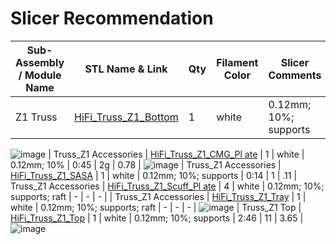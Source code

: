 # Slicer Recommendation 

|  **Sub-Assembly / Module Name** | **STL Name & Link** | **Qty** | **Filament Color** | **Slicer Comments** | **Approx Print Time [h:mm]** | **Approx Filament Used [g]** | **Approx Filament Used [m]** |
| ---- | --- | --- | --- | --- | --- | --- | --- |
| Z1 Truss | [HiFi_Truss_Z1_Bottom](https://github.com/ISS-Mimic/Mimic/blob/main/3D_Printing/Truss_Z1/HiFi_Truss_Z1_Bottom.stl) | 1 | white | 0.12mm; 10%; supports | 3:05 | 9g | 3.12 |
![image](https://user-images.githubusercontent.com/58833710/192929015-9e2494df-719b-447e-ab08-ed0259894c2c.png)
| Truss_Z1 Accessories | [HiFi_Truss_Z1_CMG_Pl ate](https://github.com/ISS-Mimic/Mimic/blob/main/3D_Printing/Truss_Z1/HiFi_Truss_Z1_CMG_Plate.stl) | 1 | white | 0.12mm; 10% | 0:45 | 2g | 0.78 |
![image](https://user-images.githubusercontent.com/58833710/194179304-ba20abde-9eb5-474b-97bb-8eff8d56393c.png)
| Truss_Z1 Accessories | [HiFi_Truss_Z1_SASA](https://github.com/ISS-Mimic/Mimic/blob/main/3D_Printing/Truss_Z1/HiFi_Truss_Z1_SASA.stl) | 1 | white | 0.12mm; 10%; supports | 0:14 | 1 | .11
| Truss_Z1 Accessories | [HiFi_Truss_Z1_Scuff_Pl ate](https://github.com/ISS-Mimic/Mimic/blob/main/3D_Printing/Truss_Z1/HiFi_Truss_Z1_Scuff_Plate.stl) | 4 | white | 0.12mm; 10%; supports; raft | - | - | - |
| Truss_Z1 Accessories | [HiFi_Truss_Z1_Tray](https://github.com/ISS-Mimic/Mimic/blob/main/3D_Printing/Truss_Z1/HiFi_Truss_Z1_Tray.stl) | 1 | white | 0.12mm; 10%; supports; raft | - | - | - |
![image](https://user-images.githubusercontent.com/58833710/194180116-e5bd2fd7-850c-436e-9226-6d004ee2c84a.png)
| Truss_Z1 Top | [HiFi_Truss_Z1_Top](https://github.com/ISS-Mimic/Mimic/blob/main/3D_Printing/Truss_Z1/HiFi_Truss_Z1_Top.stl) | 1 | white | 0.12mm; 10%; supports | 2:46 | 11 | 3.65 |
![image](https://user-images.githubusercontent.com/58833710/194180883-8ac833f9-61d9-4dbf-ba2d-676b47d3c1e4.png)
